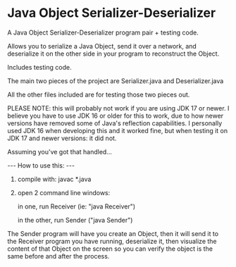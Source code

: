 # Java Object Serializer-Deserializer
A Java Object Serializer-Deserializer program pair + testing code.

Allows you to serialize a Java Object, send it over a network, and deserialize it on the other side in your program to reconstruct the Object.

Includes testing code.

The main two pieces of the project are Serializer.java and Deserializer.java

All the other files included are for testing those two pieces out.

PLEASE NOTE: this will probably not work if you are using JDK 17 or newer. I believe you have to use JDK 16 or older for this to work, due to how newer versions have removed some of Java's reflection capabilities. I personally used JDK 16 when developing this and it worked fine, but when testing it on JDK 17 and newer versions: it did not.

Assuming you've got that handled...

---  How to use this:  ---

1) compile with:  javac *.java

2) open 2 command line windows:

    in one, run Receiver (ie: "java Receiver")

    in the other, run Sender  ("java Sender")


The Sender program will have you create an Object, then it will send it to the Receiver program you have running, deserialize it, then visualize the content of that Object on the screen so you can verify the object is the same before and after the process.